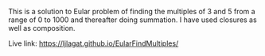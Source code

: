 This is a solution to Eular problem of finding the multiples of 3 and 5  from a range of 0 to 1000 and thereafter doing summation.
I have used closures as well as composition.

Live link: https://ljlagat.github.io/EularFindMultiples/